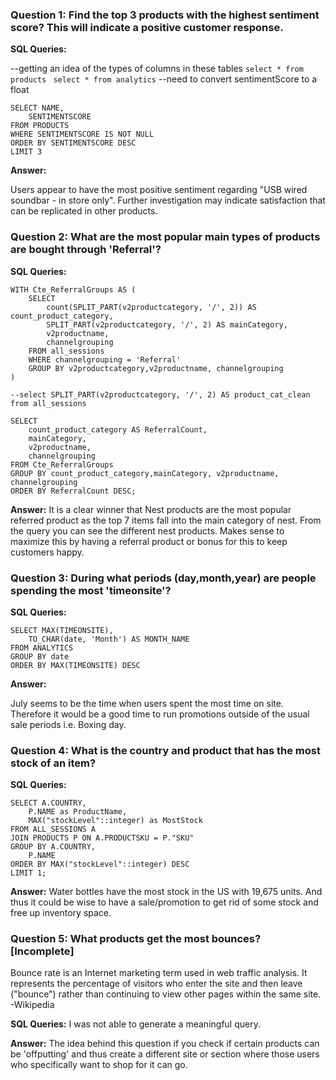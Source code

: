 ### Question 1: Find the top 3 products with the highest sentiment score? This will indicate a positive customer response.

**SQL Queries:**

--getting an idea of the types of columns in these tables
`select * from products `
`select * from analytics`
--need to convert sentimentScore to a float

```
SELECT NAME,
	SENTIMENTSCORE
FROM PRODUCTS
WHERE SENTIMENTSCORE IS NOT NULL
ORDER BY SENTIMENTSCORE DESC
LIMIT 3
```

**Answer:**

Users appear to have the most positive sentiment regarding "USB wired soundbar - in store only". Further
investigation may indicate satisfaction that can be replicated in other products.


### Question 2: What are the most popular main types of products are bought through 'Referral'?

**SQL Queries:**
```
WITH Cte_ReferralGroups AS (
    SELECT
        count(SPLIT_PART(v2productcategory, '/', 2)) AS count_product_category,
		SPLIT_PART(v2productcategory, '/', 2) AS mainCategory,
        v2productname,
        channelgrouping
    FROM all_sessions
    WHERE channelgrouping = 'Referral'
    GROUP BY v2productcategory,v2productname, channelgrouping
)

--select SPLIT_PART(v2productcategory, '/', 2) AS product_cat_clean from all_sessions

SELECT
    count_product_category AS ReferralCount,
	mainCategory,
    v2productname,
    channelgrouping
FROM Cte_ReferralGroups
GROUP BY count_product_category,mainCategory, v2productname, channelgrouping
ORDER BY ReferralCount DESC;
```

**Answer:**
It is a clear winner that Nest products are the most popular referred product as the top 7 items fall
into the main category of nest. From the query you can see the different nest products. Makes sense
to maximize this by having a referral product or bonus for this to keep customers happy.


### Question 3: During what periods (day,month,year) are people spending the most 'timeonsite'?

**SQL Queries:**
```
SELECT MAX(TIMEONSITE),
	TO_CHAR(date, 'Month') AS MONTH_NAME
FROM ANALYTICS
GROUP BY date
ORDER BY MAX(TIMEONSITE) DESC
```

**Answer:**

July seems to be the time when users spent the most time on site. Therefore it would be a good time to run promotions
outside of the usual sale periods i.e. Boxing day.


### Question 4: What is the country and product that has the most stock of an item?

**SQL Queries:**
```
SELECT A.COUNTRY,
	P.NAME as ProductName,
	MAX("stockLevel"::integer) as MostStock
FROM ALL_SESSIONS A
JOIN PRODUCTS P ON A.PRODUCTSKU = P."SKU"
GROUP BY A.COUNTRY,
	P.NAME
ORDER BY MAX("stockLevel"::integer) DESC
LIMIT 1;
```

**Answer:**
Water bottles have the most stock in the US with 19,675 units. And thus it could be wise to have a sale/promotion to get rid of some stock and free up inventory space.


### Question 5: What products get the most bounces? [Incomplete]
Bounce rate is an Internet marketing term used in web traffic analysis. It represents the percentage of visitors who enter the site and then leave ("bounce") rather than continuing to view other pages within the same site. -Wikipedia

**SQL Queries:**
I was not able to generate a meaningful query.

**Answer:** The idea behind this question if you check if certain products can be 'offputting' and thus create a different site or section where those users who specifically want to shop for it can go.
